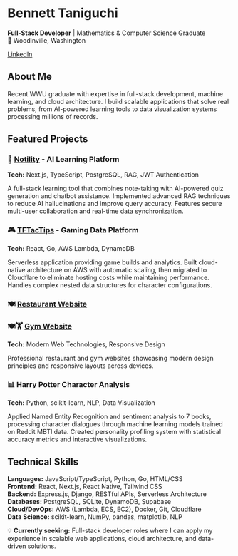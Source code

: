 # Bennett Taniguchi

**Full-Stack Developer** | Mathematics & Computer Science Graduate  
📍 Woodinville, Washington 

[LinkedIn](https://www.linkedin.com/in/bennett-taniguchi-360431171/)

## About Me

Recent WWU graduate with expertise in full-stack development, machine learning, and cloud architecture. I build scalable applications that solve real problems, from AI-powered learning tools to data visualization systems processing millions of records.

## Featured Projects

### 🧠 [Notility](https://bennett-taniguchi-blogr-nextjs-prisma.vercel.app/) - AI Learning Platform
**Tech:** Next.js, TypeScript, PostgreSQL, RAG, JWT Authentication

A full-stack learning tool that combines note-taking with AI-powered quiz generation and chatbot assistance. Implemented advanced RAG techniques to reduce AI hallucinations and improve query accuracy. Features secure multi-user collaboration and real-time data synchronization.

### 🎮 [TFTacTips](https://teamfight-page.pages.dev/) - Gaming Data Platform  
**Tech:** React, Go, AWS Lambda, DynamoDB

Serverless application providing game builds and analytics. Built cloud-native architecture on AWS with automatic scaling, then migrated to Cloudflare to eliminate hosting costs while maintaining performance. Handles complex nested data structures for character configurations.

### 🍽️ [Restaurant Website](https://mexican-market-mockup.pages.dev/en/)
### 🍽🏋️ [Gym Website]([https://mexican-market-mockup.pages.dev/en/](https://modern-gym-website.pages.dev/)) 
**Tech:** Modern Web Technologies, Responsive Design

Professional restaurant and gym websites showcasing modern design principles and responsive layouts across devices.


### 📊 Harry Potter Character Analysis
**Tech:** Python, scikit-learn, NLP, Data Visualization

Applied Named Entity Recognition and sentiment analysis to 7 books, processing character dialogues through machine learning models trained on Reddit MBTI data. Created personality profiling system with statistical accuracy metrics and interactive visualizations.

## Technical Skills

**Languages:** JavaScript/TypeScript, Python, Go, HTML/CSS  
**Frontend:** React, Next.js, React Native, Tailwind CSS  
**Backend:** Express.js, Django, RESTful APIs, Serverless Architecture  
**Databases:** PostgreSQL, SQLite, DynamoDB, Supabase  
**Cloud/DevOps:** AWS (Lambda, ECS, EC2), Docker, Git, Cloudflare  
**Data Science:** scikit-learn, NumPy, pandas, matplotlib, NLP


💡 **Currently seeking:** Full-stack developer roles where I can apply my experience in scalable web applications, cloud architecture, and data-driven solutions.
